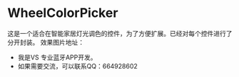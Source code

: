 # WheelColorPicker
这是一个适合在智能家居灯光调色的控件，为了方便扩展。已经对每个控件进行了分开封装。
效果图片地址：
* 我是VS   专业蓝牙APP开发。
* 如果需要交流，可以联系QQ：664928602
